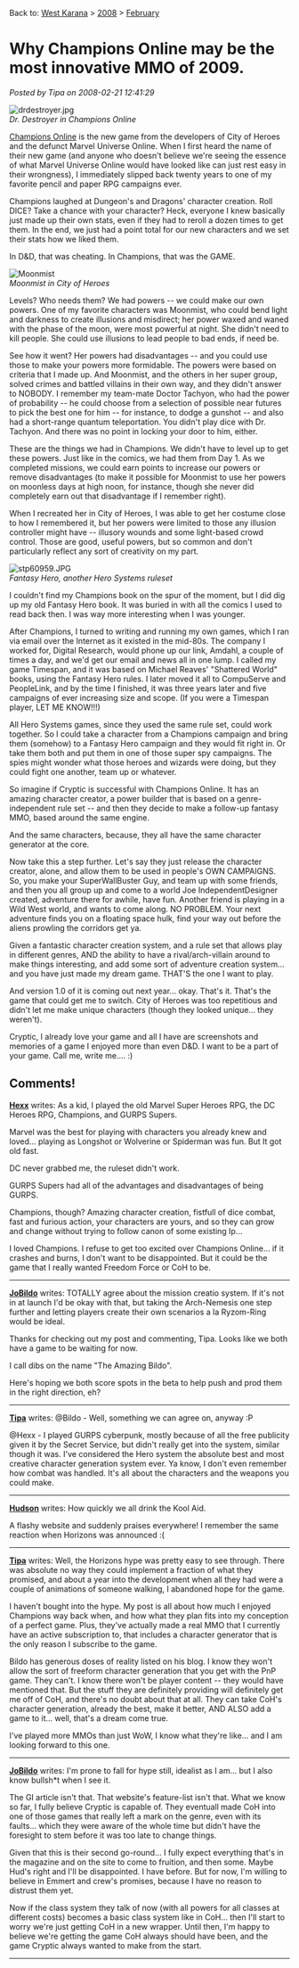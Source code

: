 Back to: [West Karana](/posts/westkarana.md) > [2008](/posts/2008/westkarana.md) > [February](./westkarana.md)
# Why Champions Online may be the most innovative MMO of 2009.

*Posted by Tipa on 2008-02-21 12:41:29*

![drdestroyer.jpg](../../../uploads/2008/02/drdestroyer.jpg)  
*Dr. Destroyer in Champions Online*

[Champions Online](http://champions-online.com) is the new game from the developers of City of Heroes and the defunct Marvel Universe Online. When I first heard the name of their new game (and anyone who doesn't believe we're seeing the essence of what Marvel Universe Online would have looked like can just rest easy in their wrongness), I immediately slipped back twenty years to one of my favorite pencil and paper RPG campaigns ever.

Champions laughed at Dungeon's and Dragons' character creation. Roll DICE? Take a chance with your character? Heck, everyone I knew basically just made up their own stats, even if they had to reroll a dozen times to get them. In the end, we just had a point total for our new characters and we set their stats how we liked them.

In D&D, that was cheating. In Champions, that was the GAME.

![Moonmist](../../../uploads/2008/02/cityofheroes-2008-02-21-08-16-56-74.jpg)  
*Moonmist in City of Heroes*

Levels? Who needs them? We had powers -- we could make our own powers. One of my favorite characters was Moonmist, who could bend light and darkness to create illusions and misdirect; her power waxed and waned with the phase of the moon, were most powerful at night. She didn't need to kill people. She could use illusions to lead people to bad ends, if need be.

See how it went? Her powers had disadvantages -- and you could use those to make your powers more formidable. The powers were based on criteria that I made up. And Moonmist, and the others in her super group, solved crimes and battled villains in their own way, and they didn't answer to NOBODY. I remember my team-mate Doctor Tachyon, who had the power of probability -- he could choose from a selection of possible near futures to pick the best one for him -- for instance, to dodge a gunshot -- and also had a short-range quantum teleportation. You didn't play dice with Dr. Tachyon. And there was no point in locking your door to him, either.

These are the things we had in Champions. We didn't have to level up to get these powers. Just like in the comics, we had them from Day 1. As we completed missions, we could earn points to increase our powers or remove disadvantages (to make it possible for Moonmist to use her powers on moonless days at high noon, for instance, though she never did completely earn out that disadvantage if I remember right).

When I recreated her in City of Heroes, I was able to get her costume close to how I remembered it, but her powers were limited to those any illusion controller might have -- illusory wounds and some light-based crowd control. Those are good, useful powers, but so common and don't particularly reflect any sort of creativity on my part.

![stp60959.JPG](../../../uploads/2008/02/stp60959.JPG)  
*Fantasy Hero, another Hero Systems ruleset*

I couldn't find my Champions book on the spur of the moment, but I did dig up my old Fantasy Hero book. It was buried in with all the comics I used to read back then. I was way more interesting when I was younger.

After Champions, I turned to writing and running my own games, which I ran via email over the Internet as it existed in the mid-80s. The company I worked for, Digital Research, would phone up our link, Amdahl, a couple of times a day, and we'd get our email and news all in one lump. I called my game Timespan, and it was based on Michael Reaves' "Shattered World" books, using the Fantasy Hero rules. I later moved it all to CompuServe and PeopleLink, and by the time I finished, it was three years later and five campaigns of ever increasing size and scope. (If you were a Timespan player, LET ME KNOW!!!)

All Hero Systems games, since they used the same rule set, could work together. So I could take a character from a Champions campaign and bring them (somehow) to a Fantasy Hero campaign and they would fit right in. Or take them both and put them in one of those super spy campaigns. The spies might wonder what those heroes and wizards were doing, but they could fight one another, team up or whatever.

So imagine if Cryptic is successful with Champions Online. It has an amazing character creator, a power builder that is based on a genre-independent rule set -- and then they decide to make a follow-up fantasy MMO, based around the same engine.

And the same characters, because, they all have the same character generator at the core.

Now take this a step further. Let's say they just release the character creator, alone, and allow them to be used in people's OWN CAMPAIGNS. So, you make your SuperWallBuster Guy, and team up with some friends, and then you all group up and come to a world Joe IndependentDesigner created, adventure there for awhile, have fun. Another friend is playing in a Wild West world, and wants to come along. NO PROBLEM. Your next adventure finds you on a floating space hulk, find your way out before the aliens prowling the corridors get ya.

Given a fantastic character creation system, and a rule set that allows play in different genres, AND the ability to have a rival/arch-villain around to make things interesting, and add some sort of adventure creation system... and you have just made my dream game. THAT'S the one I want to play.

And version 1.0 of it is coming out next year... okay. That's it. That's the game that could get me to switch. City of Heroes was too repetitious and didn't let me make unique characters (though they looked unique... they weren't).

Cryptic, I already love your game and all I have are screenshots and memories of a game I enjoyed more than even D&D. I want to be a part of your game. Call me, write me.... :)

## Comments!

**[Hexx](http://hexx-scribblings.blogspot.com/)** writes: As a kid, I played the old Marvel Super Heroes RPG, the DC Heroes RPG, Champions, and GURPS Supers.

Marvel was the best for playing with characters you already knew and loved... playing as Longshot or Wolverine or Spiderman was fun. But It got old fast.

DC never grabbed me, the ruleset didn't work.

GURPS Supers had all of the advantages and disadvantages of being GURPS. 

Champions, though? Amazing character creation, fistfull of dice combat, fast and furious action, your characters are yours, and so they can grow and change without trying to follow canon of some existing Ip...

I loved Champions. I refuse to get too excited over Champions Online... if it crashes and burns, I don't want to be disappointed. But it could be the game that I really wanted Freedom Force or CoH to be.

---

**[JoBildo](http://bildos.blogspot.com)** writes: TOTALLY agree about the mission creatio system. If it's not in at launch I'd be okay with that, but taking the Arch-Nemesis one step further and letting players create their own scenarios a la Ryzom-Ring would be ideal.

Thanks for checking out my post and commenting, Tipa. Looks like we both have a game to be waiting for now.

I call dibs on the name "The Amazing Bildo".

Here's hoping we both score spots in the beta to help push and prod them in the right direction, eh?

---

**[Tipa](https://chasingdings.com)** writes: @Bildo - Well, something we can agree on, anyway :P

@Hexx - I played GURPS cyberpunk, mostly because of all the free publicity given it by the Secret Service, but didn't really get into the system, similar though it was. I've considered the Hero system the absolute best and most creative character generation system ever. Ya know, I don't even remember how combat was handled. It's all about the characters and the weapons you could make.

---

**[Hudson](http://www.gaxonline.com/profile/Pvthudson)** writes: How quickly we all drink the Kool Aid.

A flashy website and suddenly praises everywhere! I remember the same reaction when Horizons was announced :(

---

**[Tipa](https://chasingdings.com)** writes: Well, the Horizons hype was pretty easy to see through. There was absolute no way they could implement a fraction of what they promised, and about a year into the development when all they had were a couple of animations of someone walking, I abandoned hope for the game.

I haven't bought into the hype. My post is all about how much I enjoyed Champions way back when, and how what they plan fits into my conception of a perfect game. Plus, they've actually made a real MMO that I currently have an active subscription to, that includes a character generator that is the only reason I subscribe to the game.

Bildo has generous doses of reality listed on his blog. I know they won't allow the sort of freeform character generation that you get with the PnP game. They can't. I know there won't be player content -- they would have mentioned that. But the stuff they are definitely providing will definitely get me off of CoH, and there's no doubt about that at all. They can take CoH's character generation, already the best, make it better, AND ALSO add a game to it... well, that's a dream come true.

I've played more MMOs than just WoW, I know what they're like... and I am looking forward to this one.

---

**[JoBildo](http://bildos.blogspot.com)** writes: I'm prone to fall for hype still, idealist as I am... but I also know bullsh*t when I see it.

The GI article isn't that. That website's feature-list isn't that. What we know so far, I fully believe Cryptic is capable of. They eventuall made CoH into one of those games that really left a mark on the genre, even with its faults... which they were aware of the whole time but didn't have the foresight to stem before it was too late to change things.

Given that this is their second go-round... I fully expect everything that's in the magazine and on the site to come to fruition, and then some. Maybe Hud's right and I'll be disappointed. I have before. But for now, I'm willing to believe in Emmert and crew's promises, because I have no reason to distrust them yet.

Now if the class system they talk of now (with all powers for all classes at different costs) becomes a basic class system like in CoH... then I'll start to worry we're just getting CoH in a new wrapper. Until then, I'm happy to believe we're getting the game CoH always should have been, and the game Cryptic always wanted to make from the start.

---

